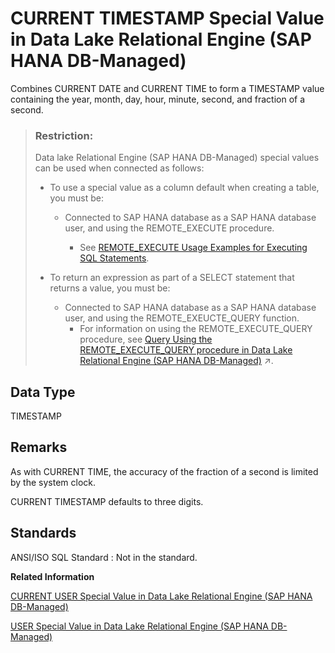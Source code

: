 <!-- loio4bbfdd6d4312481d99df98a23b4cc3dc -->

# CURRENT TIMESTAMP Special Value in Data Lake Relational Engine \(SAP HANA DB-Managed\)

Combines CURRENT DATE and CURRENT TIME to form a TIMESTAMP value containing the year, month, day, hour, minute, second, and fraction of a second.



> ### Restriction:  
> Data lake Relational Engine \(SAP HANA DB-Managed\) special values can be used when connected as follows:
> 
> -   To use a special value as a column default when creating a table, you must be:
>     -   Connected to SAP HANA database as a SAP HANA database user, and using the REMOTE\_EXECUTE procedure.
> 
>         -   See [REMOTE\_EXECUTE Usage Examples for Executing SQL Statements](../030-sql-statements/remote-execute-usage-examples-for-executing-sql-statements-fd99ac0.md).
> 
> 
> -   To return an expression as part of a SELECT statement that returns a value, you must be:
>     -   Connected to SAP HANA database as a SAP HANA database user, and using the REMOTE\_EXEUCTE\_QUERY function.
>         -   For information on using the REMOTE\_EXECUTE\_QUERY procedure, see [Query Using the REMOTE_EXECUTE_QUERY procedure in Data Lake Relational Engine (SAP HANA DB-Managed)](https://help.sap.com/viewer/9220e7fec0fe4503b5c5a6e21d584e63/2023_1_QRC/en-US/4192f252c2af4136aebadbd1a806b139.html "Use the REMOTE_EXECUTE_QUERY procedure to execute SELECT queries on data lake Relational Engine objects without using an SAP HANA database virtual table in the query.") :arrow_upper_right:.



<a name="loio4bbfdd6d4312481d99df98a23b4cc3dc__section_dtd_xbr_btb"/>

## Data Type

TIMESTAMP



<a name="loio4bbfdd6d4312481d99df98a23b4cc3dc__section_a42_ybr_btb"/>

## Remarks

As with CURRENT TIME, the accuracy of the fraction of a second is limited by the system clock.

CURRENT TIMESTAMP defaults to three digits.



<a name="loio4bbfdd6d4312481d99df98a23b4cc3dc__section_ggr_ybr_btb"/>

## Standards

 ANSI/ISO SQL Standard
 :   Not in the standard.

 **Related Information**  


[CURRENT USER Special Value in Data Lake Relational Engine \(SAP HANA DB-Managed\)](current-user-special-value-in-data-lake-relational-engine-sap-hana-db-managed-336e6f1.md "Returns a string that contains the user ID of the current connection.")

[USER Special Value in Data Lake Relational Engine \(SAP HANA DB-Managed\)](user-special-value-in-data-lake-relational-engine-sap-hana-db-managed-8eda34d.md "Returns a string that contains the user ID of the current connection.")

